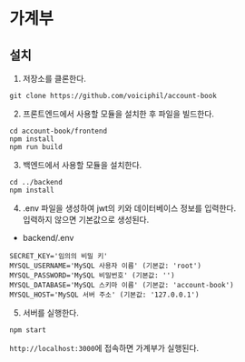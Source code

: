 # 가계부
## 설치
1. 저장소를 클론한다.
```
git clone https://github.com/voiciphil/account-book
```
2. 프론트엔드에서 사용할 모듈을 설치한 후 파일을 빌드한다.
```
cd account-book/frontend
npm install
npm run build
```
3. 백엔드에서 사용할 모듈을 설치한다.
```
cd ../backend
npm install
```
4. .env 파일을 생성하여 jwt의 키와 데이터베이스 정보를 입력한다.  
입력하지 않으면 기본값으로 생성된다.
* backend/.env
```
SECRET_KEY='임의의 비밀 키'
MYSQL_USERNAME='MySQL 사용자 이름' (기본값: 'root')
MYSQL_PASSWORD='MySQL 비밀번호' (기본값: '')
MYSQL_DATABASE='MySQL 스키마 이름' (기본값: 'account-book')
MYSQL_HOST='MySQL 서버 주소' (기본값: '127.0.0.1')
```
5. 서버를 실행한다.
```
npm start
```
`http://localhost:3000`에 접속하면 가계부가 실행된다.
